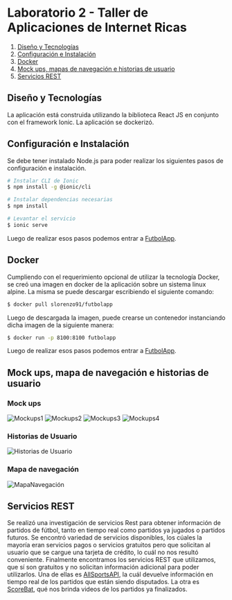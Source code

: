 # Laboratorio 2 - Taller de Aplicaciones de Internet Ricas

1. [Diseño y Tecnologías](#descripción)
2. [Configuración e Instalación](#configuración)
3. [Docker](#docker)
4. [Mock ups, mapas de navegación e historias de usuario](#mockups)
5. [Servicios REST](#servicios)

## Diseño y Tecnologías
La aplicación está construida utilizando la biblioteca React JS en conjunto con el framework Ionic.
La aplicación se dockerizó.

## Configuración e Instalación
 Se debe tener instalado Node.js para poder realizar los siguientes pasos de configuración e instalación.
 
```bash
# Instalar CLI de Ionic
$ npm install -g @ionic/cli

# Instalar dependencias necesarias
$ npm install

# Levantar el servicio 
$ ionic serve

```
Luego de realizar esos pasos podemos entrar a [FutbolApp](http://localhost:8100/).

## Docker
Cumpliendo con el requerimiento opcional de utilizar la tecnología Docker, se creó una imagen en docker de la aplicación sobre un sistema linux alpine.
La misma se puede descargar escribiendo el siguiente comando:
```bash
$ docker pull slorenzo91/futbolapp
```

Luego de descargada la imagen, puede crearse un contenedor instanciando dicha imagen de la siguiente manera:

```bash
$ docker run -p 8100:8100 futbolapp
```
Luego de realizar esos pasos podemos entrar a [FutbolApp](http://localhost:8100/).


## Mock ups, mapa de navegación e historias de usuario
### Mock ups
![Mockups1](https://github.com/LalloLallo/riaLab/assets/52962992/ead7b2f9-1776-49f0-994a-28b99d5c737a)
![Mockups2](https://github.com/LalloLallo/riaLab/assets/52962992/e312bbed-5508-4143-ad73-6368508027ee)
![Mockups3](https://github.com/LalloLallo/riaLab/assets/52962992/46d5ab6f-9744-4dbb-b577-70e1fb5d2ad2)
![Mockups4](https://github.com/LalloLallo/riaLab/assets/52962992/962936de-d993-4b34-897b-4731627785fb)
### Historias de Usuario
![Historias de Usuario](https://github.com/LalloLallo/riaLab/assets/52962992/48a16a55-2936-4547-8fe1-fbaca8e49898)

### Mapa de navegación
![MapaNavegación](https://github.com/LalloLallo/riaLab/assets/52962992/b25f0d38-e43e-49d5-ad25-b67c2fc4a1aa)


## Servicios REST
Se realizó una investigación de servicios Rest para obtener información de partidos de fútbol, tanto en tiempo real como partidos ya jugados o partidos futuros.
Se encontró variedad de servicios disponibles, los cúales la mayoría eran servicios pagos o servicios gratuitos pero que solicitan al usuario que se cargue una tarjeta de crédito,
lo cuál no nos resultó conveniente. Finalmente encontramos los servicios REST que utilizamos, que sí son gratuitos y no solicitan información adicional para poder utilizarlos.
Una de ellas es [AllSportsAPI](https://allsportapi.com/), la cuál devuelve información en tiempo real de los partidos que están siendo disputados.
La otra es [ScoreBat](https://www.scorebat.com/video-api/), qué nos brinda videos de los partidos ya finalizados.
